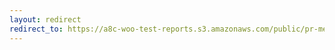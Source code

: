 ```yaml
---
layout: redirect
redirect_to: https://a8c-woo-test-reports.s3.amazonaws.com/public/pr-merge/45799/api/index.html
---
```

